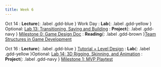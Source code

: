 ```yaml
---
title: Week 6
---
```


Oct 14
: **Lecture**{: .label .gdd-blue } Work Day
: **Lab**{: .label .gdd-yellow } Optional: [Lab 13: Transitioning, Saving and Building]
: **Project**{: .label .gdd-navy } [Milestone 0: Game Design Doc]
: **Reading**{: .label .gdd-brown }[Team Structures in Game Development]

Oct 16
: **Lecture**{: .label .gdd-blue } [Tutorial + Level Design]
: **Lab**{: .label .gdd-yellow }Optional: [Lab 14: 3D Rigging, Skinning, and Animation]
: **Project**{: .label .gdd-navy } [Milestone 1: MVP Playtest]

[Work Day]: https://docs.google.com/presentation/d/134ed12Z_He_NzoOFaq3FVqIYG_UBFjaeMBw-LTorsAM/edit?usp=sharing
[Tutorial + Level Design]: https://docs.google.com/presentation/d/1aK37EimUl3oVzollVlF9DuLGpuQ4SjBj0VqyzWuGxpk/edit?usp=sharing

[Lab 13: Transitioning, Saving and Building]: ./../pages/labs/lab13/lab13
[Lab 14: 3D Rigging, Skinning, and Animation]: ./../pages/labs/lab14/lab14

[Team Structures in Game Development]: https://www.gamedeveloper.com/business/team-corporate-structure-is-the-standard-way-the-best-way- 
 

[Milestone 0: Game Design Doc]: ../pages/projects/project3/project3

[Milestone 1: MVP Playtest]: ../pages/projects/project3/project3